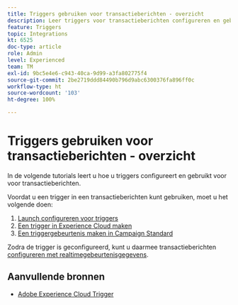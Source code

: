```yaml
---
title: Triggers gebruiken voor transactieberichten - overzicht
description: Leer triggers voor transactieberichten configureren en gebruiken.
feature: Triggers
topic: Integrations
kt: 6525
doc-type: article
role: Admin
level: Experienced
team: TM
exl-id: 9bc5e4e6-c943-40ca-9d99-a3fa802775f4
source-git-commit: 2be2719ddd84490b796d9abc6300376fa896ff0c
workflow-type: ht
source-wordcount: '103'
ht-degree: 100%

---
```


# Triggers gebruiken voor transactieberichten - overzicht

In de volgende tutorials leert u hoe u triggers configureert en gebruikt voor voor transactieberichten.

Voordat u een trigger in een transactieberichten kunt gebruiken, moet u het volgende doen:

1. [Launch configureren voor triggers](/help/integrations/configure-launch-for-triggers.md)
2. [Een trigger in Experience Cloud maken](/help/integrations/create-a-trigger-in-experience-cloud.md)
3. [Een triggergebeurtenis maken in Campaign Standard](/help/integrations/create-a-trigger-event.md)

Zodra de trigger is geconfigureerd, kunt u daarmee transactieberichten [configureren met realtimegebeurtenisgegevens](/help/integrations/configure-transactional-messages-using-realtime-event-data.md).

## Aanvullende bronnen

* [Adobe Experience Cloud Trigger](https://experienceleague.adobe.com/docs/campaign-standard/using/integrating-with-adobe-cloud/working-with-campaign-and-triggers/about-adobe-experience-cloud-triggers.html?lang=nl#integrating-with-adobe-cloud)
